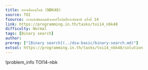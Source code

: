 ```yaml
---
title: สารคดีออนไลน์ (NBK48)
source: TOI
fsource: การแข่งขันคอมพิวเตอร์โอลิมปิกระดับชาติ ครั้งที่ 14
link: https://programming.in.th/tasks/toi14_nbk48
difficulty: Normal
tags: [Binary search]
author: 
prereq: ["[Binary search](../dsa-basic/binary-search.md)"]
extsol: https://programming.in.th/tasks/toi14_nbk48/solution
---
```


!problem_info TOI14-nbk
